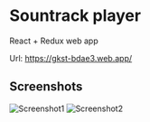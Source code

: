 # Sountrack player

React + Redux web app

Url: https://gkst-bdae3.web.app/

## Screenshots
![Screenshot1](https://firebasestorage.googleapis.com/v0/b/gkst-bdae3.appspot.com/o/Screenshots%2FSoundtrackPlayer1.png?alt=media&token=3a7f4f42-b30b-4e30-9201-a03abc2e7771)
![Screenshot2](https://firebasestorage.googleapis.com/v0/b/gkst-bdae3.appspot.com/o/Screenshots%2FSoundtrackPlayer2.png?alt=media&token=02aa661a-362b-4890-a948-3e9e4a9c4093)

